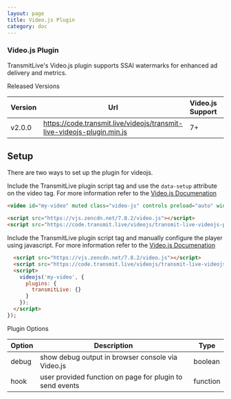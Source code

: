 ```yaml
---
layout: page
title: Video.js Plugin
category: doc
---
```


### Video.js Plugin

TransmitLive's Video.js plugin supports SSAI watermarks for enhanced ad delivery and metrics.

Released Versions


| Version | Url | Video.js Support ||
|---|---|---| -- |
| v2.0.0 | https://code.transmit.live/videojs/transmit-live-videojs-plugin.min.js| 7+ |[Live Demo](https://code.transmit.live/demo/videojs.html) |

## Setup

There are two ways to set up the plugin for videojs.

Include the TransmitLive plugin script tag and use the `data-setup` attribute on the video tag. For more information refer to the [Video.js Documenation](https://docs.videojs.com/tutorial-setup.html#automatic-setup)

```html
<video id="my-video" muted class="video-js" controls preload="auto" width="800" height="450" data-setup='{"plugins":{"transmitLive":{}}}'>

<script src="https://vjs.zencdn.net/7.8.2/video.js"></script>
<script src="https://code.transmit.live/videojs/transmit-live-videojs-plugin.js"></script>
```

Include the TransmitLive plugin script tag and manually configure the player using javascript. For more information refer to the [Video.js Documenation](https://docs.videojs.com/tutorial-setup.html#manual-setup)

```html
  <script src="https://vjs.zencdn.net/7.8.2/video.js"></script>
  <script src="https://code.transmit.live/videojs/transmit-live-videojs-plugin.js"></script>
  <script>
    videojs('my-video', {
      plugins: {
        transmitLive: {}
      }
    });
  </script>
});
```

Plugin Options

| Option | Description | Type |
| --- | ----------- | --- |
| debug | show debug output in browser console via Video.js | boolean |
| hook | user provided function on page for plugin to send events | function |


<br>
<br>
<br>
